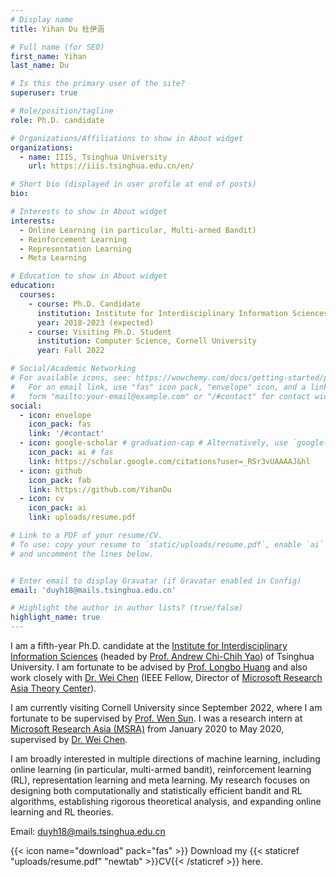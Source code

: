 ```yaml
---
# Display name
title: Yihan Du 杜伊涵

# Full name (for SEO)
first_name: Yihan
last_name: Du

# Is this the primary user of the site?
superuser: true

# Role/position/tagline
role: Ph.D. candidate

# Organizations/Affiliations to show in About widget
organizations:
  - name: IIIS, Tsinghua University
    url: https://iiis.tsinghua.edu.cn/en/

# Short bio (displayed in user profile at end of posts)
bio: 

# Interests to show in About widget
interests:
  - Online Learning (in particular, Multi-armed Bandit)
  - Reinforcement Learning
  - Representation Learning
  - Meta Learning

# Education to show in About widget
education:
  courses:
    - course: Ph.D. Candidate
      institution: Institute for Interdisciplinary Information Sciences (IIIS), Tsinghua University
      year: 2018-2023 (expected)
    - course: Visiting Ph.D. Student
      institution: Computer Science, Cornell University
      year: Fall 2022

# Social/Academic Networking
# For available icons, see: https://wowchemy.com/docs/getting-started/page-builder/#icons
#   For an email link, use "fas" icon pack, "envelope" icon, and a link in the
#   form "mailto:your-email@example.com" or "/#contact" for contact widget.
social:
  - icon: envelope
    icon_pack: fas
    link: '/#contact'
  - icon: google-scholar # graduation-cap # Alternatively, use `google-scholar` icon from `ai` icon pack
    icon_pack: ai # fas
    link: https://scholar.google.com/citations?user=_RSr3vUAAAAJ&hl
  - icon: github
    icon_pack: fab
    link: https://github.com/YihanDu
  - icon: cv
    icon_pack: ai
    link: uploads/resume.pdf

# Link to a PDF of your resume/CV.
# To use: copy your resume to `static/uploads/resume.pdf`, enable `ai` icons in `params.yaml`,
# and uncomment the lines below.


# Enter email to display Gravatar (if Gravatar enabled in Config)
email: 'duyh18@mails.tsinghua.edu.cn'

# Highlight the author in author lists? (true/false)
highlight_name: true
---
```


I am a fifth-year Ph.D. candidate at the [Institute for Interdisciplinary Information Sciences](https://iiis.tsinghua.edu.cn/en/) (headed by [Prof. Andrew Chi-Chih Yao](https://iiis.tsinghua.edu.cn/yao/)) of Tsinghua University. I am fortunate to be advised by [Prof. Longbo Huang](https://people.iiis.tsinghua.edu.cn/~huang/) and also work closely with [Dr. Wei Chen](https://www.microsoft.com/en-us/research/people/weic/) (IEEE Fellow, Director of [Microsoft Research Asia Theory Center](https://www.microsoft.com/en-us/research/group/msr-asia-theory-center/)).  

I am currently visiting Cornell University since September 2022, where I am fortunate to be supervised by [Prof. Wen Sun](https://wensun.github.io/). I was a research intern at [Microsoft Research Asia (MSRA)](https://www.microsoft.com/en-us/research/lab/microsoft-research-asia/) from January 2020 to May 2020, supervised by [Dr. Wei Chen](https://www.microsoft.com/en-us/research/people/weic/). 

I am broadly interested in multiple directions of machine learning, including online learning (in particular, multi-armed bandit), reinforcement learning (RL), representation learning and meta learning. 
My research focuses on designing both computationally and statistically efficient bandit and RL algorithms, establishing rigorous theoretical analysis, and expanding online learning and RL theories.

Email: duyh18@mails.tsinghua.edu.cn

{{< icon name="download" pack="fas" >}} Download my {{< staticref "uploads/resume.pdf" "newtab" >}}CV{{< /staticref >}} here.

